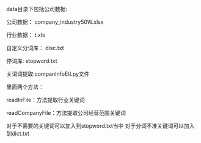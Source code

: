 data目录下包括公司数据:

公司数据：
company_industry50W.xlsx

行业数据：
t.xls

自定义分词库：
disc.txt

停词库:
stopword.txt

关词词提取:companInfoEtl.py文件

里面两个方法：

readInFile：方法提取行业关键词

readCompanyFile：方法提取公司经营范围关键词


对于不需要的关键词可以加入到stopword.txt当中
对于分词不准关键词可以加入到dict.txt


